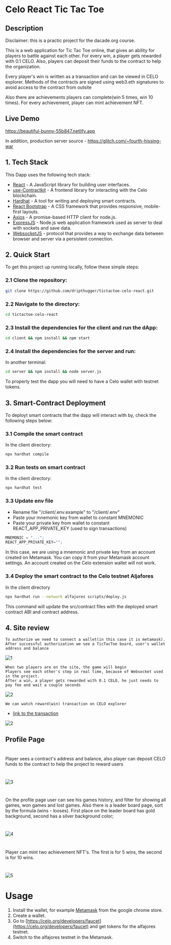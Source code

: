 # Celo React Tic Tac Toe
## Description

Disclaimer: this is a practic project for the dacade.org course.

This is a web application for Tic Tac Toe online, that gives an ability for players to battle against each other. For every win, a player gets rewarded with 0.1 CELO. Also, players can deposit their funds to the contract to help the organization.

Every player's win is written as a transaction and can be viewed in CELO explorer.
Methods of the contracts are signed using web3.eth signatures to avoid access to the contract from outsite

Also there are achievements players can complete(win 5 times, win 10 times). For every achievement, player can mint achievement NFT.

## Live Demo

https://beautiful-bunny-55b847.netlify.app

In addition, production server source - https://glitch.com/~fourth-hissing-war

## 1. Tech Stack
This Dapp uses the following tech stack:
- [React](https://reactjs.org/) - A JavaScript library for building user interfaces.
- [use-Contractkit](contractkit
) - A frontend library for interacting with the Celo blockchain.
- [Hardhat](https://hardhat.org/) - A tool for writing and deploying smart contracts.
- [React Bootstrap](https://react-bootstrap.github.io/) - A CSS framework that provides responsive, mobile-first layouts.
- [Axios](https://axios-http.com/) - A promise-based HTTP client for node.js.
- [ExpressJS](https://expressjs.com/) - Node.js web application framework used as server to deal with sockets and save data.
- [WebsocketJS](https://developer.mozilla.org/en-US/docs/Web/API/WebSocket) - protocol that provides a way to exchange data between browser and server via a persistent connection.

## 2. Quick Start

To get this project up running locally, follow these simple steps:

### 2.1 Clone the repository:

```bash
git clone https://github.com/dripthugger/tictactoe-celo-react.git
```

### 2.2 Navigate to the directory:

```bash
cd tictactoe-celo-react
```

### 2.3 Install the dependencies for the client and run the dApp:

```bash
cd client && npm install && npm start
```

### 2.4 Install the dependencies for the server and run:
In another terminal:
```bash
cd server && npm install && node server.js
```


To properly test the dapp you will need to have a Celo wallet with testnet tokens.

## 3. Smart-Contract Deployment

To deployt smart contracts that the dapp will interact with by, check the following steps below:

### 3.1 Compile the smart contract
In the client directory:
```bash
npx hardhat compile
```

### 3.2 Run tests on smart contract
In the client directory:
```bash
npx hardhat test
```

### 3.3 Update env file

- Rename file "/client/.env.example" to "/client/.env"
- Paste your mnemonic key from wallet to constant MNEMONIC
- Paste your private key from wallet to constant REACT_APP_PRIVATE_KEY (used to sign transactions)

```js
MNEMONIC = "...";
REACT_APP_PRIVATE_KEY="";
```

In this case, we are using a mnemonic and private key from an account created on Metamask. You can copy it from your Metamask account settings. An account created on the Celo extension wallet will not work.

### 3.4 Deploy the smart contract to the Celo testnet Aljafores

In the client directory
```bash
npx hardhat run --network alfajores scripts/deploy.js
```

This command will update the src/contract files with the deployed smart contract ABI and contract address.

## 4. Site review

```
To authorize we need to connect a wallet(in this case it is metamask). After successful authorization we see a TicTacToe board, user's wallet address and balance
```

![1](./github_assets/1.gif)

```
When two players are on the site, the game will begin
Players see each other's step in real time, because of Websocket used in the project.
After a win, a player gets rewarded with 0.1 CELO, he just needs to pay fee and wait a couple seconds
```

![2](./github_assets/2.gif)

```
We can watch reward(win) transaction on CELO explorer
```
* [link to the transaction](https://explorer.celo.org/alfajores/tx/0x051caf9dbd1379352f45432373568a9921ee4550c669ab81ba7851652a25e884)

![2](./github_assets/1.png)

## Profile Page
#
Player sees a contract's address and balance, also player can deposit CELO funds to the contract to help the project to reward users
#
![3](./github_assets/3.gif)

#
On the profile page user can see his games history, and filter for showing all games, won games and lost games.
Also there is a leader board page, sort by the formula (wins - looses). First place on the leader board has gold background, second has a silver background color;
#
![4](./github_assets/4.gif)

#
Player can mint two achievement NFT's. The first is for 5 wins, the second is for 10 wins.
#
![5](./github_assets/5.gif)


# Usage
1. Install the wallet, for example [Metamask](https://chrome.google.com/webstore/detail/metamask/nkbihfbeogaeaoehlefnkodbefgpgknn) from the google chrome store.
2. Create a wallet.
3. Go to [https://celo.org/developers/faucet](https://celo.org/developers/faucet) and get tokens for the alfajores testnet.
4. Switch to the alfajores testnet in the Metamask.